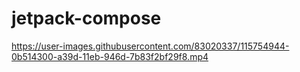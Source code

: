 # jetpack-compose
https://user-images.githubusercontent.com/83020337/115754944-0b514300-a39d-11eb-946d-7b83f2bf29f8.mp4
